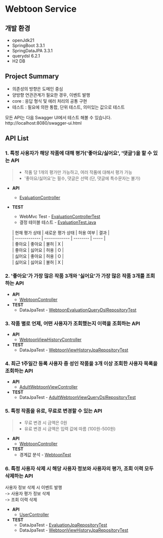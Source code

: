# Webtoon Service

## 개발 환경
- openJdk21
- SpringBoot 3.3.1
- SpringDataJPA 3.3.1
- querydsl 6.2.1
- H2 DB

## Project Summary
- 의존성의 방향은 도메인 중심
- 양방향 연관관계가 필요한 경우, 이벤트 발행  
- core : 응답 형식 및 에러 처리의 공통 구현
- 테스트 : 필요에 의한 통합, 단위 테스트, 의미있는 값으로 테스트

모든 API는 다음 Swagger UI에서 테스트 해볼 수 있습니다.  
http://localhost:8080/swagger-ui.html

## API List

### 1. 특정 사용자가 해당 작품에 대해 평가('좋아요/싫어요', '댓글')을 할 수 있는 API
> - 작품 당 1개의 평가만 가능하고, 여러 작품에 대해서 평가 가능
> - '좋아요/싫어요'는 필수, 댓글은 선택 (단, 댓글에 특수문자는 불가)

- **API**
  - [EvaluationController](src/main/java/com/lezhin/webtoon/webtoonservice/evaluation/api/EvaluationController.java)
- **TEST**
  - WebMvc Test - [EvaluationControllerTest](src/test/java/com/lezhin/webtoon/webtoonservice/evaluation/api/EvaluationControllerTest.java)
  - 결정 테이블 테스트 - [EvaluationTest.java](src/test/java/com/lezhin/webtoon/webtoonservice/evaluation/domain/EvaluationTest.java)

  | 현재 평가 상태 | 새로운 평가 상태 | 허용 여부 | 결과 |  
      | ------------- | ------------- | -------- | ----- |    
  | 좋아요         | 좋아요         | 불허     | X     |  
  | 좋아요         | 싫어요         | 허용     | O     |  
  | 싫어요         | 좋아요         | 허용     | O     |  
  | 싫어요         | 싫어요         | 불허     | X     |  


### 2. '좋아요'가 가장 많은 작품 3개와 '싫어요'가 가장 많은 작품 3개를 조회하는 API

- **API**
  - [WebtoonController](src/main/java/com/lezhin/webtoon/webtoonservice/webtoon/api/WebtoonController.java)
- **TEST**
  - DataJpaTest - [WebtoonEvaluationQueryDslRepositoryTest](src/test/java/com/lezhin/webtoon/webtoonservice/query/infrastructure/WebtoonEvaluationQueryDslRepositoryTest.java)

### 3. 작품 별로 언제, 어떤 사용자가 조회했는지 이력을 조회하는 API

- **API**
  - [WebtoonViewHistoryController](src/main/java/com/lezhin/webtoon/webtoonservice/history/api/WebtoonViewHistoryController.java)
- **TEST**
  - DataJpaTest - [WebtoonViewHistoryJpaRepositoryTest](src/test/java/com/lezhin/webtoon/webtoonservice/history/infrastructure/WebtoonViewHistoryJpaRepositoryTest.java)

### 4. 최근 1주일간 등록 사용자 중 성인 작품을 3개 이상 조회한 사용자 목록을 조회하는 API

- **API**
  - [AdultWebtoonViewController](src/main/java/com/lezhin/webtoon/webtoonservice/query/api/AdultWebtoonViewController.java)
- **TEST**
  - DataJpaTest - [AdultWebtoonViewQueryDslRepositoryTest](src/test/java/com/lezhin/webtoon/webtoonservice/query/infrastructure/AdultWebtoonViewQueryDslRepositoryTest.java)

### 5. 특정 작품을 유로, 무료로 변경할 수 있는 API
> - 무료 변경 시 금액은 0원
> - 유료 변경 시 금액은 입력 값에 따름 (100원-500원)

- **API**
  - [WebtoonController](src/main/java/com/lezhin/webtoon/webtoonservice/webtoon/api/WebtoonController.java)
- **TEST**
  - 경계값 분석 - [WebtoonTest](src/test/java/com/lezhin/webtoon/webtoonservice/webtoon/domain/WebtoonTest.java)

### 6. 특정 사용자 삭제 시 해당 사용자 정보와 사용자의 평가, 조회 이력 모두 삭제하는 API
사용자 정보 삭제 시 이벤트 발행  
-> 사용자 평가 정보 삭제  
-> 조회 이력 삭제  
- **API**
  - [UserController](src/main/java/com/lezhin/webtoon/webtoonservice/user/api/UserController.java)
- **TEST**
  - DataJpaTest - [EvaluationJpaRepositoryTest](src/test/java/com/lezhin/webtoon/webtoonservice/evaluation/infrastructure/EvaluationJpaRepositoryTest.java)  
  - DataJpaTest - [WebtoonViewHistoryJpaRepositoryTest](src/test/java/com/lezhin/webtoon/webtoonservice/history/infrastructure/WebtoonViewHistoryJpaRepositoryTest.java)

